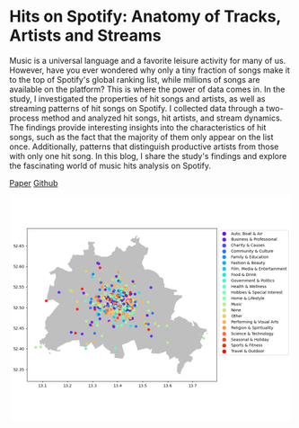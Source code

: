# Hits on Spotify: Anatomy of Tracks, Artists and Streams

Music is a universal language and a favorite leisure activity for many of us. However, have you ever wondered why only a tiny fraction of songs make it to the top of Spotify's global ranking list, while millions of songs are available on the platform? This is where the power of data comes in. In the study, I investigated the properties of hit songs and artists, as well as streaming patterns of hit songs on Spotify. I collected data through a two-process method and analyzed hit songs, hit artists, and stream dynamics. The findings provide interesting insights into the characteristics of hit songs, such as the fact that the majority of them only appear on the list once. Additionally, patterns that distinguish productive artists from those with only one hit song. In this blog, I share the study's findings and explore the fascinating world of music hits analysis on Spotify.

[Paper](https://chennnxu.github.io/2022-08-01-Hits-on-Spotify/)
[Github](https://github.com/chennnxu/HitsOnSpotify.git)

<!-- IPYNB files and their corresponding purpose:   -->

<!-- 1.IPYNB <-> get top 200 charts (top_200_weekly.csv)  
2.IPYNB <-> extract artist information and audio features (song_features.csv artists_info.csv)  
3.IPYNB <-> Answer research question 1, 2, 6  
4.IPYNB <-> Answer research question 4, 5  
5.IPYNB <-> Answer research question 7  
6.IPYNB <-> Answer research question 3 -->

<div align = "center">
<img src="https://github.com/chennnxu/chennnxu.github.io/blob/5bf0f4e8e7b3441b50259f1d790e98288533a088/assets/img/eventbrite/category.png" width = "500" alt="category" align=center />
</div>